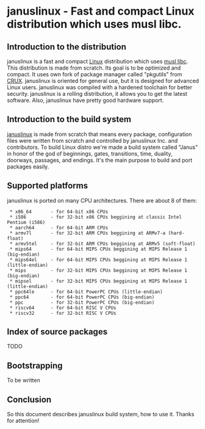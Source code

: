 # januslinux - Fast and compact Linux distribution which uses musl libc.

## Introduction to the distribution
januslinux is a fast and compact [Linux](https://www.kernel.org/) distribution which uses [musl libc](http://www.musl-libc.org/). This distribution is made from scratch. Its goal is to be optimized and compact. It uses own fork of package manager called "pkgutils" from [CRUX](https://crux.nu/). januslinux is oriented for general use, but it is designed for advanced Linux users. januslinux was compiled with a hardened toolchain for better security. januslinux is a rolling distribution, it allows you to get the latest software. Also, januslinux have pretty good hardware support.

## Introduction to the build system
[januslinux](https://januslinux.github.io/) is made from scratch that means every package, configuration files were written from scratch and controlled by januslinux Inc. and contributors. To build Linux distro we're made a build system called "Janus" in honor of the god of beginnings, gates, transitions, time, duality, doorways, passages, and endings. It's the main purpose to build and port packages easily.

## Supported platforms
januslinux is ported on many CPU architectures. There are about 8 of them:
```
 * x86_64       - for 64-bit x86 CPUs
 * i586         - for 32-bit x86 CPUs beggining at classic Intel Pentium (i586)
 * aarch64      - for 64-bit ARM CPUs
 * armv7l       - for 32-bit ARM CPUs beggining at ARMv7-a (hard-float)
 * armv5tel     - for 32-bit ARM CPUs beggining at ARMv5 (soft-float)
 * mips64       - for 64-bit MIPS CPUs beggining at MIPS Release 1 (big-endian)
 * mips64el     - for 64-bit MIPS CPUs beggining at MIPS Release 1 (little-endian)
 * mips         - for 32-bit MIPS CPUs beggining at MIPS Release 1 (big-endian)
 * mipsel       - for 32-bit MIPS CPUs beggining at MIPS Release 1 (little-endian)
 * ppc64le      - for 64-bit PowerPC CPUs (little-endian)
 * ppc64        - for 64-bit PowerPC CPUs (big-endian)
 * ppc          - for 32-bit PowerPC CPUs (big-endian)
 * riscv64      - for 64-bit RISC V CPUs
 * riscv32      - for 32-bit RISC V CPUs
```
 
## Index of source packages
TODO

## Bootstrapping
To be written

## Conclusion
So this document describes januslinux build system, how to use it. Thanks for attention!
